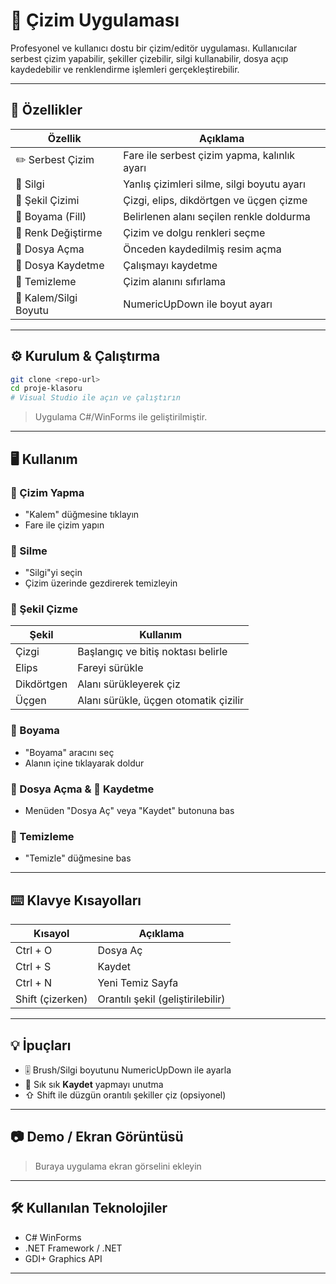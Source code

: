 # 🎨 Çizim Uygulaması 

Profesyonel ve kullanıcı dostu bir çizim/editör uygulaması. Kullanıcılar serbest çizim yapabilir, şekiller çizebilir, silgi kullanabilir, dosya açıp kaydedebilir ve renklendirme işlemleri gerçekleştirebilir.

---

## 🧩 Özellikler

| Özellik               | Açıklama                                     |
| --------------------- | -------------------------------------------- |
| ✏️ Serbest Çizim      | Fare ile serbest çizim yapma, kalınlık ayarı |
| 🧽 Silgi              | Yanlış çizimleri silme, silgi boyutu ayarı   |
| 📐 Şekil Çizimi       | Çizgi, elips, dikdörtgen ve üçgen çizme      |
| 🎨 Boyama (Fill)      | Belirlenen alanı seçilen renkle doldurma     |
| 🌈 Renk Değiştirme    | Çizim ve dolgu renkleri seçme                |
| 📂 Dosya Açma         | Önceden kaydedilmiş resim açma               |
| 💾 Dosya Kaydetme     | Çalışmayı kaydetme                           |
| 🧹 Temizleme          | Çizim alanını sıfırlama                      |
| 📏 Kalem/Silgi Boyutu | NumericUpDown ile boyut ayarı                |

---

## ⚙️ Kurulum & Çalıştırma

```bash
git clone <repo-url>
cd proje-klasoru
# Visual Studio ile açın ve çalıştırın
```

> Uygulama C#/WinForms ile geliştirilmiştir.

---

## 🖥️ Kullanım

### 🎨 Çizim Yapma

* "Kalem" düğmesine tıklayın
* Fare ile çizim yapın

### 🧽 Silme

* "Silgi"yi seçin
* Çizim üzerinde gezdirerek temizleyin

### 📐 Şekil Çizme

| Şekil      | Kullanım                              |
| ---------- | ------------------------------------- |
| Çizgi      | Başlangıç ve bitiş noktası belirle    |
| Elips      | Fareyi sürükle                        |
| Dikdörtgen | Alanı sürükleyerek çiz                |
| Üçgen      | Alanı sürükle, üçgen otomatik çizilir |

### 🎨 Boyama

* "Boyama" aracını seç
* Alanın içine tıklayarak doldur

### 📂 Dosya Açma & 💾 Kaydetme

* Menüden "Dosya Aç" veya "Kaydet" butonuna bas

### 🧹 Temizleme

* "Temizle" düğmesine bas

---

## ⌨️ Klavye Kısayolları

| Kısayol          | Açıklama                          |
| ---------------- | --------------------------------- |
| Ctrl + O         | Dosya Aç                          |
| Ctrl + S         | Kaydet                            |
| Ctrl + N         | Yeni Temiz Sayfa                  |
| Shift (çizerken) | Orantılı şekil (geliştirilebilir) |

---

## 💡 İpuçları

* 🎚️ Brush/Silgi boyutunu NumericUpDown ile ayarla
* 🧾 Sık sık **Kaydet** yapmayı unutma
* ⇧ Shift ile düzgün orantılı şekiller çiz (opsiyonel)

---

## 📷 Demo / Ekran Görüntüsü

> Buraya uygulama ekran görselini ekleyin

---

## 🛠️ Kullanılan Teknolojiler

* C# WinForms
* .NET Framework / .NET
* GDI+ Graphics API

---







